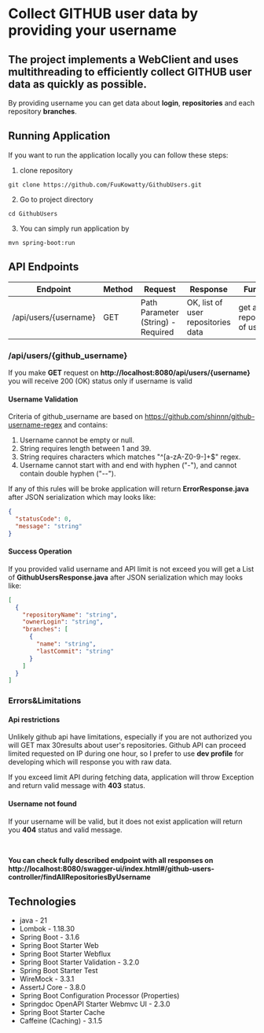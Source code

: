 # Collect GITHUB user data by providing your username

## The project implements a WebClient and uses multithreading to efficiently collect GITHUB user data as quickly as possible.

By providing username you can get data about **login**, **repositories** and each repository **branches**.

## Running Application
If you want to run the application locally you can follow these steps:
1. clone repository 
```shell
git clone https://github.com/FuuKowatty/GithubUsers.git
```
2. Go to project directory
```shell
cd GithubUsers
```
3. You can simply run application by
```shell
mvn spring-boot:run
```

## API Endpoints

| Endpoint              | Method | Request                            | Response                           | Function                                    |
|-----------------------|--------|------------------------------------|------------------------------------|---------------------------------------------|
| /api/users/{username} | GET    | Path Parameter (String) - Required | OK, list of user repositories data | get all repositories of user                |


### /api/users/{github_username}
If you make **GET** request on **http://localhost:8080/api/users/{username}** you will receive 200 (OK) status only if
username is valid

#### Username Validation
Criteria of github_username are based on https://github.com/shinnn/github-username-regex and contains:
1. Username cannot be empty or null.
2. String requires length between 1 and 39.
3. String requires characters which matches "^[a-zA-Z0-9-]+$" regex.
4. Username cannot start with and end with hyphen ("-"), and cannot contain double hyphen ("--").

If any of this rules will be broke application will return **ErrorResponse.java** after JSON serialization which may looks like:
```json
{
  "statusCode": 0,
  "message": "string"
}
```

#### Success Operation
If you provided valid username and API limit is not exceed you will get a List of **GithubUsersResponse.java** after JSON serialization
which may looks like:

```json
[
  {
    "repositoryName": "string",
    "ownerLogin": "string",
    "branches": [
      {
        "name": "string",
        "lastCommit": "string"
      }
    ]
  }
]
```

### Errors&Limitations
#### Api restrictions
Unlikely github api have limitations, especially if you are not authorized you will GET max 30results about user's repositories.
Github API can proceed limited requested on IP during one hour, so I prefer to use **dev profile** for developing which
will response you with raw data.

If you exceed limit API during fetching data, application will throw Exception and return valid message with **403** status.

#### Username not found
If your username will be valid, but it does not exist application will return you **404** status and valid message.

<br/>

**You can check fully described endpoint with all responses on http://localhost:8080/swagger-ui/index.html#/github-users-controller/findAllRepositoriesByUsername**

## Technologies
- java - 21
- Lombok - 1.18.30
- Spring Boot - 3.1.6
- Spring Boot Starter Web
- Spring Boot Starter Webflux
- Spring Boot Starter Validation - 3.2.0
- Spring Boot Starter Test
- WireMock - 3.3.1
- AssertJ Core - 3.8.0
- Spring Boot Configuration Processor (Properties)
- Springdoc OpenAPI Starter Webmvc UI - 2.3.0
- Spring Boot Starter Cache
- Caffeine (Caching) - 3.1.5